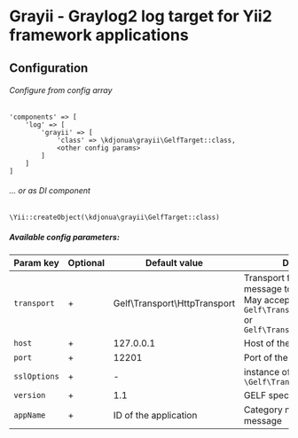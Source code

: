 Grayii - Graylog2 log target for Yii2 framework applications
===

## Configuration

###### Configure from config array

```
'components' => [
    'log' => [
        'grayii' => [
            'class' => \kdjonua\grayii\GelfTarget::class,
            <other config params>
        ]
    ]
]
```

###### ... or as DI component

`\Yii::createObject(\kdjonua\grayii\GelfTarget::class)`

##### Available config parameters:

**Param key**|**Optional**|**Default value**|**Description**
-------------|------------|-----------------|---------------
`transport`|+|Gelf\Transport\HttpTransport|Transport for publishing a message to Graylog2 server. May accepts next values: `Gelf\Transport\HttpTransport` or `Gelf\Transport\UdpTransport`
`host`|+|127.0.0.1|Host of the Graylog2 server
`port`|+|12201|Port of the Graylog2 input
`sslOptions`|+|-|instance of `\Gelf\Transport\SslOptions`
`version`|+|1.1|GELF spec version
`appName`|+|ID of the application|Category name for log message
